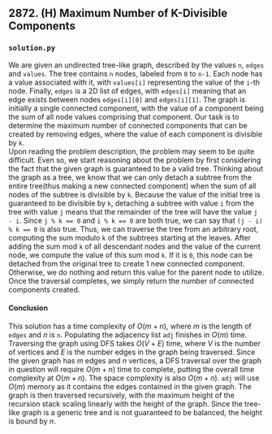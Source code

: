 ## 2872. (H) Maximum Number of K-Divisible Components

### `solution.py`
We are given an undirected tree-like graph, described by the values `n`, `edges` and `values`. The tree contains `n` nodes, labeled from `0` to `n-1`. Each node has a value associated with it, with `values[i]` representing the value of the `i`-th node. Finally, `edges` is a 2D list of edges, with `edges[i]` meaning that an edge exists between nodes `edges[i][0]` and `edges[i][1]`. The graph is initially a single connected component, with the value of a component being the sum of all node values comprising that component. Our task is to determine the maximum number of connected components that can be created by removing edges, where the value of each component is divisible by `k`.  
Upon reading the problem description, the problem may seem to be quite difficult. Even so, we start reasoning about the problem by first considering the fact that the given graph is guaranteed to be a valid tree. Thinking about the graph as a tree, we know that we can only detach a subtree from the entire tree(thus making a new connected component) when the sum of all nodes of the subtree is divisible by `k`. Because the value of the initial tree is guaranteed to be divisible by `k`, detaching a subtree with value `i` from the tree with value `j` means that the remainder of the tree will have the value `j - i`. Since `j % k == 0` and `i % k == 0` are both true, we can say that `(j - i) % k == 0` is also true. Thus, we can traverse the tree from an arbitrary root, computing the sum modulo `k` of the subtrees starting at the leaves. After adding the sum mod `k` of all descendant nodes and the value of the current node, we compute the value of this sum mod `k`. If it is `0`, this node can be detached from the original tree to create 1 new connected component. Otherwise, we do nothing and return this value for the parent node to utilize. Once the traversal completes, we simply return the number of connected components created.  

#### Conclusion
This solution has a time complexity of $O(m+n)$, where $m$ is the length of `edges` and $n$ is `n`. Populating the adjacency list `adj` finishes in $O(m)$ time. Traversing the graph using DFS takes $O(V+E)$ time, where $V$ is the number of vertices and $E$ is the number edges in the graph being traversed. Since the given graph has $m$ edges and $n$ vertices, a DFS traversal over the graph in question will require $O(m+n)$ time to complete, putting the overall time complexity at $O(m+n)$. The space complexity is also $O(m+n)$. `adj` will use $O(m)$ memory as it contains the edges contained in the given graph. The graph is then traversed recursively, with the maximum height of the recursion stack scaling linearly with the height of the graph. Since the tree-like graph is a generic tree and is not guaranteed to be balanced, the height is bound by $n$.  
  


